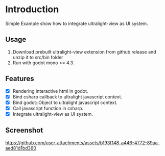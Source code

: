 # Introduction
Simple Example show how to integrate ultralight-view as UI system.

## Usage
1. Download prebuilt ultralight-view extension from github release and unzip it to src/bin folder
2. Run with godot mono >= 4.3.

## Features
- [x] Rendering interactive html in godot.
- [x] Bind csharp callback to ultralight javascript context.
- [x] Bind godot::Object to ultralight javascript context.
- [x] Call javascript function in csharp.
- [x] Integrate ultralight-view as UI system.

## Screenshot
https://github.com/user-attachments/assets/b193f148-a446-4772-89aa-aed81d1bd360
